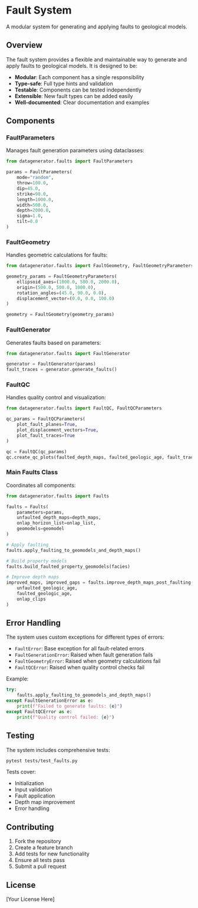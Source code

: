 # Fault System

A modular system for generating and applying faults to geological models.

## Overview

The fault system provides a flexible and maintainable way to generate and apply faults to geological models. It is designed to be:

- **Modular**: Each component has a single responsibility
- **Type-safe**: Full type hints and validation
- **Testable**: Components can be tested independently
- **Extensible**: New fault types can be added easily
- **Well-documented**: Clear documentation and examples

## Components

### FaultParameters

Manages fault generation parameters using dataclasses:

```python
from datagenerator.faults import FaultParameters

params = FaultParameters(
    mode="random",
    throw=100.0,
    dip=45.0,
    strike=90.0,
    length=1000.0,
    width=500.0,
    depth=2000.0,
    sigma=1.0,
    tilt=0.0
)
```

### FaultGeometry

Handles geometric calculations for faults:

```python
from datagenerator.faults import FaultGeometry, FaultGeometryParameters

geometry_params = FaultGeometryParameters(
    ellipsoid_axes=(1000.0, 500.0, 2000.0),
    origin=(500.0, 500.0, 1000.0),
    rotation_angles=(45.0, 90.0, 0.0),
    displacement_vector=(0.0, 0.0, 100.0)
)

geometry = FaultGeometry(geometry_params)
```

### FaultGenerator

Generates faults based on parameters:

```python
from datagenerator.faults import FaultGenerator

generator = FaultGenerator(params)
fault_traces = generator.generate_faults()
```

### FaultQC

Handles quality control and visualization:

```python
from datagenerator.faults import FaultQC, FaultQCParameters

qc_params = FaultQCParameters(
    plot_fault_planes=True,
    plot_displacement_vectors=True,
    plot_fault_traces=True
)

qc = FaultQC(qc_params)
qc.create_qc_plots(faulted_depth_maps, faulted_geologic_age, fault_traces)
```

### Main Faults Class

Coordinates all components:

```python
from datagenerator.faults import Faults

faults = Faults(
    parameters=params,
    unfaulted_depth_maps=depth_maps,
    onlap_horizon_list=onlap_list,
    geomodels=geomodel
)

# Apply faulting
faults.apply_faulting_to_geomodels_and_depth_maps()

# Build property models
faults.build_faulted_property_geomodels(facies)

# Improve depth maps
improved_maps, improved_gaps = faults.improve_depth_maps_post_faulting(
    unfaulted_geologic_age,
    faulted_geologic_age,
    onlap_clips
)
```

## Error Handling

The system uses custom exceptions for different types of errors:

- `FaultError`: Base exception for all fault-related errors
- `FaultGenerationError`: Raised when fault generation fails
- `FaultGeometryError`: Raised when geometry calculations fail
- `FaultQCError`: Raised when quality control checks fail

Example:

```python
try:
    faults.apply_faulting_to_geomodels_and_depth_maps()
except FaultGenerationError as e:
    print(f"Failed to generate faults: {e}")
except FaultQCError as e:
    print(f"Quality control failed: {e}")
```

## Testing

The system includes comprehensive tests:

```bash
pytest tests/test_faults.py
```

Tests cover:
- Initialization
- Input validation
- Fault application
- Depth map improvement
- Error handling

## Contributing

1. Fork the repository
2. Create a feature branch
3. Add tests for new functionality
4. Ensure all tests pass
5. Submit a pull request

## License

[Your License Here] 